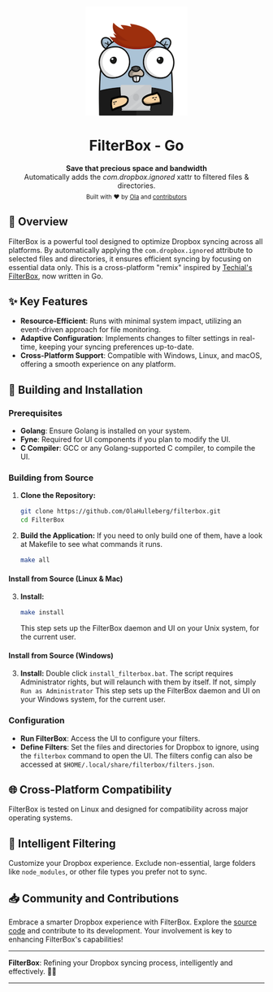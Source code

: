 <div align="center">
  <img src="assets/filterbox-dev.png" alt="You - A developer using FilterBox"/>
  <h1>FilterBox - Go</h1>
</div>

<div align="center">
  <strong>Save that precious space and bandwidth</strong>
</div>
<div align="center">
  Automatically adds the <i>com.dropbox.ignored</i> xattr to filtered files & directories.
</div>

<div align="center">
  <sub>Built with ❤︎ by
  <a href="https://github.com/OlaHulleberg">Ola</a> and
  <a href="https://github.com/OlaHulleberg/filterbox/graphs/contributors">
    contributors
  </a>
</div>

## 🌟 Overview

FilterBox is a powerful tool designed to optimize Dropbox syncing across all platforms. By automatically applying the `com.dropbox.ignored` attribute to selected files and directories, it ensures efficient syncing by focusing on essential data only.
This is a cross-platform "remix" inspired by [Techial's FilterBox](https://github.com/Techial/FilterBox), now written in Go.

## ✨ Key Features

- **Resource-Efficient**: Runs with minimal system impact, utilizing an event-driven approach for file monitoring.
- **Adaptive Configuration**: Implements changes to filter settings in real-time, keeping your syncing preferences up-to-date.
- **Cross-Platform Support**: Compatible with Windows, Linux, and macOS, offering a smooth experience on any platform.

## 🔧 Building and Installation

### Prerequisites

- **Golang**: Ensure Golang is installed on your system.
- **Fyne**: Required for UI components if you plan to modify the UI.
- **C Compiler**: GCC or any Golang-supported C compiler, to compile the UI.

### Building from Source

1. **Clone the Repository:**

   ```bash
   git clone https://github.com/OlaHulleberg/filterbox.git
   cd FilterBox
   ```

2. **Build the Application:**
   If you need to only build one of them, have a look at Makefile to see what commands it runs.
   ```bash
   make all
   ```

#### Install from Source **(Linux & Mac)**

3. **Install:**
   ```bash
   make install
   ```
   This step sets up the FilterBox daemon and UI on your Unix system, for the current user.

#### Install from Source **(Windows)**

3. **Install:**
   Double click `install_filterbox.bat`.
   The script requires Administrator rights, but will relaunch with them by itself. If not, simply `Run as Administrator`
   This step sets up the FilterBox daemon and UI on your Windows system, for the current user.

### Configuration

- **Run FilterBox**: Access the UI to configure your filters.
- **Define Filters**: Set the files and directories for Dropbox to ignore, using the `filterbox` command to open the UI. The filters config can also be accessed at `$HOME/.local/share/filterbox/filters.json`.

## 🌐 Cross-Platform Compatibility

FilterBox is tested on Linux and designed for compatibility across major operating systems.

## 📖 Intelligent Filtering

Customize your Dropbox experience. Exclude non-essential, large folders like `node_modules`, or other file types you prefer not to sync.

## 📥 Community and Contributions

Embrace a smarter Dropbox experience with FilterBox. Explore the [source code](https://github.com/OlaHulleberg/filterbox) and contribute to its development. Your involvement is key to enhancing FilterBox's capabilities!

---

**FilterBox**: Refining your Dropbox syncing process, intelligently and effectively. 🚀🌟

---
